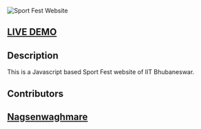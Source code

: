 ![Sport Fest Website](https://github.com/Nagsenwaghmare/Ashvamedha.github.io/blob/main/img/Sport%20Fest%20Website.png)

## <a href="https://nagsenwaghmare.github.io/Ashvamedha.github.io/">LIVE DEMO</a>


## Description
This is a Javascript based Sport Fest website of IIT Bhubaneswar. 
## Contributors
## <a href="https://github.com/Nagsenwaghmare">Nagsenwaghmare</a>
